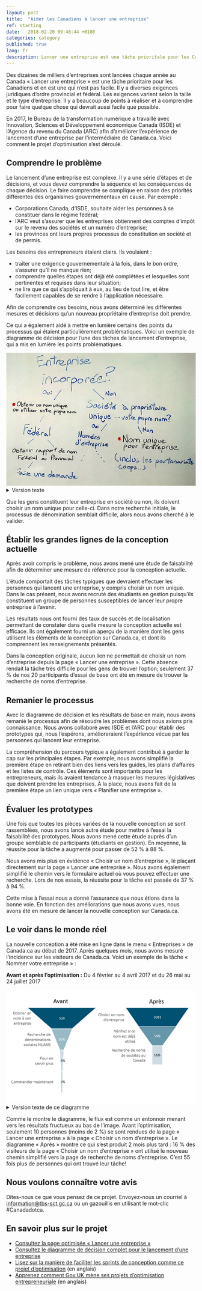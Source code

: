 ```yaml
---
layout: post
title:  "Aider les Canadiens à lancer une entreprise"
ref: starting
date:   2018-02-20 09:48:44 +0100
categories: category
published: true
lang: fr
description: Lancer une entreprise est une tâche prioritale pour les Canadiens et en est une qui n’est pas facile. Voici comment le projet d’optimisation s’est déroulé.
---
```


Des dizaines de milliers d’entreprises sont lancées chaque année au Canada « Lancer une entreprise » est une tâche prioritaire pour les Canadiens et en est une qui n’est pas facile. Il y a diverses exigences juridiques d’ordre provincial et fédéral. Les exigences varient selon la taille et le type d’entreprise. Il y a beaucoup de points à réaliser et à comprendre pour faire quelque chose qui devrait aussi facile que possible. 

En 2017, le Bureau de la transformation numérique a travaillé avec Innovation, Sciences et Développement économique Canada (ISDE) et l’Agence du revenu du Canada (ARC) afin d’améliorer l’expérience de lancement d’une entreprise par l’intermédiaire de Canada.ca. Voici comment le projet d’optimisation s’est déroulé.

## Comprendre le problème

Le lancement d’une entreprise est complexe. Il y a une série d’étapes et de décisions, et vous devez comprendre la séquence et les conséquences de chaque décision. Le faire comprendre se complique en raison des priorités différentes des organismes gouvernementaux en cause. Par exemple :

- Corporations Canada, d’ISDE, souhaite aider les personnes à se constituer dans le régime fédéral;
- l’ARC veut s’assurer que les entreprises obtiennent des comptes d’impôt sur le revenu des sociétés et un numéro d’entreprise;
- les provinces ont leurs propres processus de constitution en société et de permis. 

Les besoins des entrepreneurs étaient clairs. Ils voulaient :

- traiter une exigence gouvernementale à la fois, dans le bon ordre, s’assurer qu’il ne manque rien;
- comprendre quelles étapes ont déjà été complétées et lesquelles sont pertinentes et requises dans leur situation;
- ne lire que ce qui s’appliquait à eux, au lieu de tout lire, et être facilement capables de se rendre à l’application nécessaire.

Afin de comprendre ces besoins, nous avons déterminé les différentes mesures et décisions qu’un nouveau propriétaire d’entreprise doit prendre. 

Ce qui a également aidé à mettre en lumière certains des points du processus qui étaient particulièrement problématiques. Voici un exemple de diagramme de décision pour l’une des tâches de lancement d’entreprise, qui a mis en lumière les points problématiques.

<img class="img-responsive" alt="Diagramme rédigé à la main qui montre ce qui se passe au moment de la constitution en société. La version texte suit." src="/images/Nom_dentreprise_decisions.jpg">

<details>
		<summary>Version texte</summary>
<p>Le diagramme de décision rédigé à la main commence par « Constituer l’entreprise en société? ». </p>
  
  <ul>
  <li>Dans l’affirmative, alors il faut « Obtenir un nom d’entreprise unique ou utiliser votre nom » (qui est mis en surbrillance pour montrer qu’il s’agit d’un point problématique)</li> 
  <li>Pour constituer une entreprise au niveau « fédéral », alors il faut « obtenir un rapport de recherche de dénominations fédéral ou provincial »</li>
  <li>Si à l’échelon « fédéral », alors il faut « présenter votre demande » </li>
  <li>Si à l’échelon « provincial », le diagramme se termine </li> 
  <li>Si la réponse est « non » à « Constituer l’entreprise en société », alors si vous en êtes le « propriétaire unique – propre nom », allez à « numéro d’entreprise »</li>
  <li>Si la réponse est « non » à « propriétaire unique – propre nom », alors allez à « nom unique » (qui est mis en surbrillance pour montrer qu’il s’agit d’un point problématique), qui comprend les partenariats, les coopératives, autres</li>
  </ul>
 </details>

Que les gens constituent leur entreprise en société ou non, ils doivent choisir un nom unique pour celle-ci. Dans notre recherche initiale, le processus de dénomination semblait difficile, alors nous avons cherché à le valider.

## Établir les grandes lignes de la conception actuelle

Après avoir compris le problème, nous avons mené une étude de faisabilité afin de déterminer une mesure de référence pour la conception actuelle.

L’étude comportait des tâches typiques que devraient effectuer les personnes qui lancent une entreprise, y compris choisir un nom unique. Dans le cas présent, nous avons recruté des étudiants en gestion puisqu’ils constituent un groupe de personnes susceptibles de lancer leur propre entreprise à l’avenir.

Les résultats nous ont fourni des taux de succès et de localisation permettant de constater dans quelle mesure la conception actuelle est efficace. Ils ont également fourni un aperçu de la manière dont les gens utilisent les éléments de la conception sur Canada.ca, et dont ils comprennent les renseignements présentés.

Dans la conception originale, aucun lien ne permettait de choisir un nom d’entreprise depuis la page « Lancer une entreprise ». Cette absence rendait la tâche très difficile pour les gens de trouver l’option; seulement 37 % de nos 20 participants d’essai de base ont été en mesure de trouver la recherche de noms d’entreprise.

## Remanier le processus

Avec le diagramme de décision et les résultats de base en main, nous avons remanié le processus afin de résoudre les problèmes dont nous avions pris connaissance. Nous avons collaboré avec ISDE et l’ARC pour établir des prototypes qui, nous l’espérons, amélioreraient l’expérience vécue par les personnes qui lancent leur entreprise.

La compréhension du parcours typique a également contribué à garder le cap sur les principales étapes. Par exemple, nous avons simplifié la première étape en retirant bien des liens vers les guides, les plans d’affaires et les listes de contrôle. Ces éléments sont importants pour les entrepreneurs, mais ils avaient tendance à masquer les mesures législatives que doivent prendre les entreprises. À la place, nous avons fait de la première étape un lien unique vers « Planifier une entreprise ».

## Évaluer les prototypes

Une fois que toutes les pièces variées de la nouvelle conception se sont rassemblées, nous avons lancé autre étude pour mettre à l’essai la faisabilité des prototypes. Nous avons mené cette étude auprès d’un groupe semblable de participants (étudiants en gestion). En moyenne, la réussite pour la tâche a augmenté pour passer de 52 % à 88 %.

Nous avons mis plus en évidence « Choisir un nom d’entreprise », le plaçant directement sur la page « Lancer une entreprise ». Nous avons également simplifié le chemin vers le formulaire actuel où vous pouvez effectuer une recherche. Lors de nos essais, la réussite pour la tâche est passée de 37 % à 94 %.

Cette mise à l’essai nous a donné l’assurance que nous étions dans la bonne voie. En fonction des améliorations que nous avons vues, nous avons été en mesure de lancer la nouvelle conception sur Canada.ca.

## Le voir dans le monde réel

La nouvelle conception a été mise en ligne dans le menu « Entreprises » de Canada.ca au début de 2017. Après quelques mois, nous avons mesuré l’incidence sur les visiteurs de Canada.ca. Voici un exemple de la tâche « Nommer votre entreprise » :

**Avant et après l’optimisation :** Du 4 février au 4 avril 2017 et du 26 mai au 24 juillet 2017

<img class="img-responsive" alt="Le diagramme montre la différence de flux avant et après l’optimisation. La version texte suit." src="/images/Nom_dentreprise_entonnoir.png">

<details>
  <summary>Version texte de ce diagramme</summary>
  <p>Le diagramme en entonnoir montre les étapes avant et après. </p>
  
  <p>Avant, dans le haut de l’entonnoir, 520 utilisateurs ont accédé à « Nommer votre entreprise ». Puis, 30 % ont accédé à « Nuans – Rapport Nuans de recherche de dénominations ». Enfin, 5 % ont accédé à la section « En savoir plus » et seulement 2 % ont accédé à « Commander maintenant », où l’entonnoir se termine. </p>
  
<p>Après l’optimisation, dans le haut de l’entonnoir, 3 081 utilisateurs ont accédé à « Choisir un nom d’entreprise ». 59 % ont ensuite accédé à « Vérifier si ce nom est déjà utilisé ». Puis, 16 % ont accédé à la page « Recherche de noms de sociétés au Canada », où se termine l’entonnoir.</p>
</details>

Comme le montre le diagramme, le flux est comme un entonnoir menant vers les résultats fructueux au bas de l’image. Avant l’optimisation, seulement 10 personnes (moins de 2 %) se sont rendues de la page « Lancer une entreprise » à la page « Choisir un nom d’entreprise ». Le diagramme « Après » montre ce qui s’est produit 2 mois plus tard : 16 % des visiteurs de la page « Choisir un nom d’entreprise » ont utilisé le nouveau chemin simplifié vers la page de recherche de noms d’entreprise. C’est 55 fois plus de personnes qui ont trouvé leur tâche!

## Nous voulons connaître votre avis 

Dites-nous ce que vous pensez de ce projet. Envoyez-nous un courriel à <information@tbs-sct.gc.ca> ou un gazouillis en utilisant le mot-clic #Canadadotca.

## En savoir plus sur le projet 

* [Consultez la page optimisée « Lancer une entreprise »](https://www.canada.ca/fr/services/entreprises/lancer.html)
* [Consultez le diagramme de décision complet pour le lancement d’une entreprise](/images/Decisions_demarrer_une_entreprise_Nov2016_gris_1818x1237.png)
* [Lisez sur la manière de faciliter les sprints de conception comme ce projet d’optimisation](https://www.linkedin.com/pulse/bringing-logic-government-design-sprint-lisa-fast) (en anglais)
* [Apprenez comment Gov.UK mène ses projets d’optimisation entrepreneuriale](https://gds.blog.gov.uk/2017/07/18/taking-care-of-business-on-gov-uk/) (en anglais)
